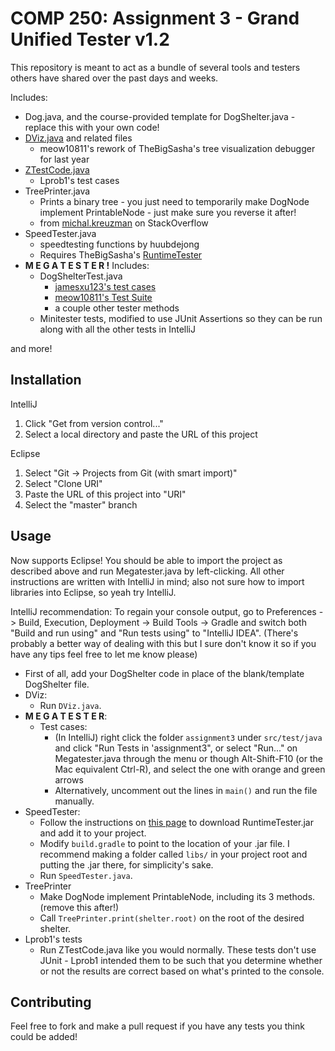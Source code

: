 # COMP 250: Assignment 3 - Grand Unified Tester v1.2
This repository is meant to act as a bundle of
several tools and testers others have 
shared over the past days and weeks. 

Includes:

- Dog.java, and the course-provided template for DogShelter.java - replace this with your own code! 
- [DViz.java](https://github.com/meow10811/C250_Assignment3_Debugger) and related files
    * meow10811's rework of TheBigSasha's tree visualization debugger for last year
- [ZTestCode.java](https://github.com/Lprob1/Assignment3_COMP250)
    * Lprob1's test cases
- TreePrinter.java
    * Prints a binary tree - you just need to temporarily make DogNode implement PrintableNode - just make sure you
      reverse it after!
    * from [michal.kreuzman](https://stackoverflow.com/a/4973083) on StackOverflow
- SpeedTester.java
    * speedtesting functions by huubdejong
    * Requires TheBigSasha's [RuntimeTester](https://github.com/TheBigSasha/RuntimeTester)
- __M E G A T E S T E R !__ Includes:
    * DogShelterTest.java
        * [jamesxu123's test cases](https://github.com/jamesxu123/COMP-250-A3-Tests)
        * [meow10811's Test Suite](https://github.com/meow10811/AdoptionShelterTestSuite)
        * a couple other tester methods
    * Minitester tests, modified to use JUnit Assertions so they can be run along with all the other tests in IntelliJ
    
and more!

## Installation
IntelliJ
1. Click "Get from version control..."
2. Select a local directory and paste the URL of this project

Eclipse
  1. Select "Git -> Projects from Git (with smart import)"
  2. Select "Clone URI"
  3. Paste the URL of this project into "URI"
  4. Select the "master" branch

## Usage

Now supports Eclipse! You should be able to import the project as described above and run Megatester.java by left-clicking.
All other instructions are written with IntelliJ in mind;  also not sure how to import libraries into Eclipse, so yeah try IntelliJ.

IntelliJ recommendation: To regain your console output, go to Preferences -> Build, Execution, Deployment -> Build Tools -> Gradle and switch both "Build and run using" and "Run tests using" to "IntelliJ IDEA". (There's probably a better way of dealing with this but I sure don't know it so if you have any tips feel free to let me know please)

* First of all, add your DogShelter code in place of the blank/template DogShelter file.
* DViz:
    * Run `DViz.java`.
* __M E G A T E S T E R__:
    * Test cases:
        * (In IntelliJ) right click the folder `assignment3` under `src/test/java` and click "Run Tests in 'assignment3", or
          select "Run..." on Megatester.java through the menu or though Alt-Shift-F10 (or the Mac equivalent Ctrl-R),
          and select the one with orange and green arrows
      * Alternatively, uncomment out the lines in `main()` and run the file manually.
* SpeedTester:
    * Follow the instructions on [this page](https://github.com/TheBigSasha/RuntimeTester) to download RuntimeTester.jar
      and add it to your project.
    * Modify `build.gradle` to point to the location of your .jar file. I recommend making a folder called `libs/` in your project root and putting the .jar there, for simplicity's sake.
    * Run `SpeedTester.java`.
* TreePrinter
    * Make DogNode implement PrintableNode, including its 3 methods. (remove this after!)
    * Call `TreePrinter.print(shelter.root)` on the root of the desired shelter.
* Lprob1's tests
    * Run ZTestCode.java like you would normally. These tests don't use JUnit - Lprob1 intended them to be such that
      you determine whether or not the results are correct based on what's printed to the console.

## Contributing
Feel free to fork and make a pull request if you have any tests you think could be added!

